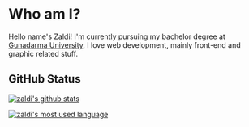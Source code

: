 # Who am I?

Hello name's Zaldi! I'm currently pursuing my bachelor degree at [Gunadarma University](https://www.gunadarma.ac.id/). I love web development, mainly front-end and graphic related stuff.

## GitHub Status

[![zaldi's github stats](https://github-readme-stats.vercel.app/api?username=fzld&show_icons=true)](https://github.com/anuraghazra/github-readme-stats)

[![zaldi's most used language](https://github-readme-stats.vercel.app/api/top-langs/?username=fzld&layout=compact)](https://github.com/anuraghazra/github-readme-stats)
